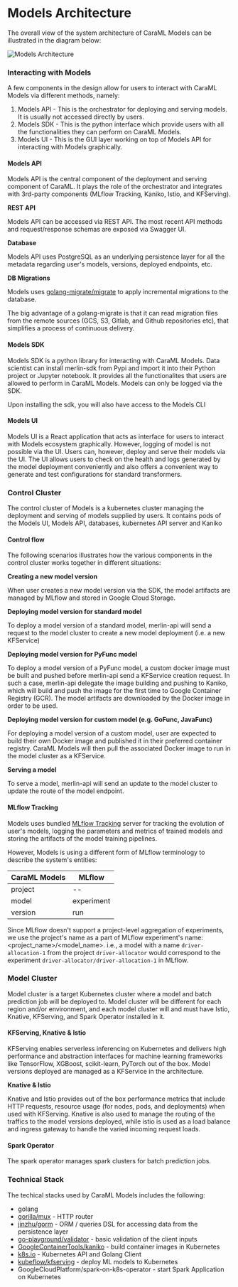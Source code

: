 # Models Architecture

The overall view of the system architecture of CaraML Models can be illustrated in the diagram below:

![Models Architecture](../../.gitbook/assets/merlin\_architecture.svg)

### Interacting with Models

A few components in the design allow for users to interact with CaraML Models via different methods, namely:

1. Models API - This is the orchestrator for deploying and serving models. It is usually not accessed directly by users.
2. Models SDK - This is the python interface which provide users with all the functionalities they can perform on CaraML Models.
3. Models UI - This is the GUI layer working on top of Models API for interacting with Models graphically.

#### Models API

Models API is the central component of the deployment and serving component of CaraML. It plays the role of the orchestrator and integrates with 3rd-party components (MLflow Tracking, Kaniko, Istio, and KFServing).

**REST API**

Models API can be accessed via REST API. The most recent API methods and request/response schemas are exposed via Swagger UI.

**Database**

Models API uses PostgreSQL as an underlying persistence layer for all the metadata regarding user's models, versions, deployed endpoints, etc.

**DB Migrations**

Models uses [golang-migrate/migrate](https://github.com/golang-migrate/migrate) to apply incremental migrations to the database.

The big advantage of a golang-migrate is that it can read migration files from the remote sources (GCS, S3, Gitlab, and Github repositories etc), that simplifies a process of continuous delivery.

#### Models SDK

Models SDK is a python library for interacting with CaraML Models. Data scientist can install merlin-sdk from Pypi and import it into their Python project or Jupyter notebook. It provides all the functionalites that users are allowed to perform in CaraML Models. Models can only be logged via the SDK.

Upon installing the sdk, you will also have access to the Models CLI

#### Models UI

Models UI is a React application that acts as interface for users to interact with Models ecosystem graphically. However, logging of model is not possible via the UI. Users can, however, deploy and serve their models via the UI. The UI allows users to check on the health and logs generated by the model deployment conveniently and also offers a convenient way to generate and test configurations for standard transformers.

### Control Cluster

The control cluster of Models is a kubernetes cluster managing the deployment and serving of models supplied by users. It contains pods of the Models UI, Models API, databases, kubernetes API server and Kaniko

#### Control flow

The following scenarios illustrates how the various components in the control cluster works together in different situations:

**Creating a new model version**

When user creates a new model version via the SDK, the model artifacts are managed by MLflow and stored in Google Cloud Storage.

**Deploying model version for standard model**

To deploy a model version of a standard model, merlin-api will send a request to the model cluster to create a new model deployment (i.e. a new KFService)

**Deploying model version for PyFunc model**

To deploy a model version of a PyFunc model, a custom docker image must be built and pushed before merlin-api send a KFService creation request. In such a case, merlin-api delegate the image building and pushing to Kaniko, which will build and push the image for the first time to Google Container Registry (GCR). The model artifacts are downloaded by the Docker image in order to be used.

**Deploying model version for custom model (e.g. GoFunc, JavaFunc)**

For deploying a model version of a custom model, user are expected to build their own Docker image and published it in their preferred container registry. CaraML Models will then pull the associated Docker image to run in the model cluster as a KFService.

**Serving a model**

To serve a model, merlin-api will send an update to the model cluster to update the route of the model endpoint.

#### MLflow Tracking

Models uses bundled [MLflow Tracking](https://www.mlflow.org/docs/latest/tracking.html) server for tracking the evolution of user's models, logging the parameters and metrics of trained models and storing the artifacts of the model training pipelines.

However, Models is using a different form of MLflow terminology to describe the system's entities:

| CaraML Models | MLflow     |
| ------------- | ---------- |
| project       | --         |
| model         | experiment |
| version       | run        |

Since MLflow doesn't support a project-level aggregation of experiments, we use the project's name as a part of MLflow experiment's name: \<project\_name>/\<model\_name>. i.e., a model with a name `driver-allocation-1` from the project `driver-allocator` would correspond to the experiment `driver-allocator/driver-allocation-1` in MLflow.

### Model Cluster

Model cluster is a target Kubernetes cluster where a model and batch prediction job will be deployed to. Model cluster will be different for each region and/or environment, and each model cluster will and must have Istio, Knative, KFServing, and Spark Operator installed in it.

#### KFServing, Knative & Istio

KFServing enables serverless inferencing on Kubernetes and delivers high performance and abstraction interfaces for machine learning frameworks like TensorFlow, XGBoost, scikit-learn, PyTorch out of the box. Model versions deployed are managed as a KFService in the architecture.

**Knative & Istio**

Knative and Istio provides out of the box performance metrics that include HTTP requests, resource usage (for nodes, pods, and deployments) when used with KFServing. Knative is also used to manage the routing of the traffics to the model versions deployed, while istio is used as a load balance and ingress gateway to handle the varied incoming request loads.

#### Spark Operator

The spark operator manages spark clusters for batch prediction jobs.

### Technical Stack

The techical stacks used by CaraML Models includes the following:

* golang
* [gorilla/mux](https://github.com/gorilla/mux) - HTTP router
* [jinzhu/gorm](http://github.com/jinzhu/gorm) - ORM / queries DSL for accessing data from the persistence layer
* [go-playground/validator](https://github.com/go-playground/validator) - basic validation of the client inputs
* [GoogleContainerTools/kaniko](https://github.com/GoogleContainerTools/kaniko) - build container images in Kubernetes
* [k8s.io](http://k8s.io/api) - Kubernetes API and Golang Client
* [kubeflow/kfserving](http://github.com/kubeflow/kfserving) - deploy ML models to Kubernetes
* GoogleCloudPlatform/spark-on-k8s-operator - start Spark Application on Kubernetes
